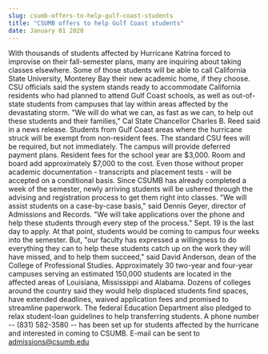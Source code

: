 ```yaml
---
slug: csumb-offers-to-help-gulf-coast-students
title: "CSUMB offers to help Gulf Coast students"
date: January 01 2020
---
```


<p>With thousands of students affected by Hurricane Katrina forced to improvise on their fall-semester plans, many are inquiring about taking classes elsewhere. Some of those students will be able to call California State University, Monterey Bay their new academic home, if they choose. CSU officials said the system stands ready to accommodate California residents who had planned to attend Gulf Coast schools, as well as out-of-state students from campuses that lay within areas affected by the devastating storm. "We will do what we can, as fast as we can, to help out these students and their families," Cal State Chancellor Charles B. Reed said in a news release. Students from Gulf Coast areas where the hurricane struck will be exempt from non-resident fees. The standard CSU fees will be required, but not immediately. The campus will provide deferred payment plans. Resident fees for the school year are $3,000. Room and board add approximately $7,000 to the cost. Even those without proper academic documentation - transcripts and placement tests - will be accepted on a conditional basis. Since CSUMB has already completed a week of the semester, newly arriving students will be ushered through the advising and registration process to get them right into classes. "We will assist students on a case-by-case basis," said Dennis Geyer, director of Admissions and Records. "We will take applications over the phone and help these students through every step of the process." Sept. 19 is the last day to apply. At that point, students would be coming to campus four weeks into the semester. But, "our faculty has expressed a willingness to do everything they can to help these students catch up on the work they will have missed, and to help them succeed," said David Anderson, dean of the College of Professional Studies. Approximately 30 two-year and four-year campuses serving an estimated 150,000 students are located in the affected areas of Louisiana, Mississippi and Alabama. Dozens of colleges around the country said they would help displaced students find spaces, have extended deadlines, waived application fees and promised to streamline paperwork. The federal Education Department also pledged to relax student-loan guidelines to help transferring students. A phone number -- (831) 582-3580 -- has been set up for students affected by the hurricane and interested in coming to CSUMB. E-mail can be sent to <a href="&#109;a&#x69;&#108;&#x74;&#111;&#x3a;&#97;&#x64;&#109;&#x69;&#115;s&#x69;&#111;&#x6e;&#115;&#x40;&#99;&#x73;&#117;&#x6d;&#98;&#x2e;&#101;d&#x75;">admissions@csumb.edu</a>
</p>
